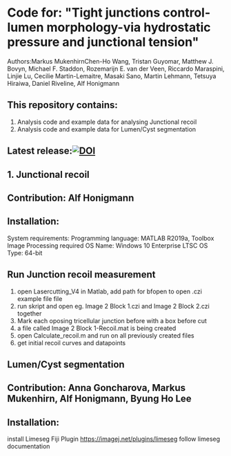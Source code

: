# Code for: "Tight junctions control-lumen morphology-via hydrostatic pressure and junctional tension"
Authors:Markus MukenhirnChen-Ho Wang, Tristan Guyomar, Matthew J. Bovyn, Michael F. Staddon, Rozemarijn E. van der Veen, Riccardo Maraspini, Linjie Lu, Cecilie Martin-Lemaitre, Masaki Sano, Martin Lehmann, Tetsuya Hiraiwa, Daniel Riveline, Alf Honigmann

## This repository contains:
1. Analysis code and example data for analysing Junctional recoil
2.  Analysis code and example data for Lumen/Cyst segmentation

## Latest release:[![DOI](https://zenodo.org/badge/817330908.svg)](https://zenodo.org/doi/10.5281/zenodo.12168169) 

## 1. Junctional recoil
## Contribution: Alf Honigmann
## Installation: 
System requirements: Programming language: MATLAB R2019a, Toolbox Image Processing required
OS Name: Windows 10 Enterprise LTSC
OS Type: 64-bit
## Run Junction recoil measurement
1. open Lasercutting_V4 in Matlab, add path for bfopen to open .czi example file file
2. run skript and open eg. Image 2 Block 1.czi and Image 2 Block 2.czi together
3. Mark each oposing tricellular junction before with a box before cut
4. a file called Image 2 Block 1-Recoil.mat is being created
5. open Calculate_recoil.m and run on all previously created files
6. get initial recoil curves and datapoints

## Lumen/Cyst segmentation
## Contribution: Anna Goncharova, Markus Mukenhirn, Alf Honigmann, Byung Ho Lee
## Installation: 
install Limeseg Fiji Plugin https://imagej.net/plugins/limeseg
follow limeseg documentation
